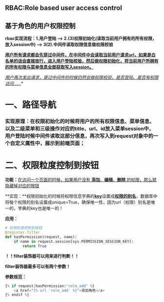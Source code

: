 ## **RBAC:Role based user access control**

## 基于角色的用户权限控制

**rbac实现流程：1.用户登陆 --> 2.(3)权限初始化(读取当前用户拥有的所有权限，放入session中) --> 3(2).中间件读取权限信息做权限校验**

**<u>用户所有请求都会先穿过中间件，在中间件中会读取当前用户请求url，如果是白名单的话会直接放行，进入用户登陆校验，然后做权限初始化，将当前用户所拥有的所有权限与菜单信息全部获取写入session。</u>**

*<u>用户再次发出请求，穿过中间件的时候仍然会做权限校验，是否登陆、是否有权限访问......</u>**

# 一、路径导航

### **实现原理：**在权限初始化的时候将用户的所有权限信息、菜单信息、以及二级菜单和三级操作对应的title、url、id放入**菜单session**中，用户登陆时候**中间件**读取这部分信息，再次写入到request对象中的一个自定义属性中，展示到前端页面；



# 二、权限粒度控制到按钮

**功能：**<u>在访问一个页面的时候，如果用户没有 **添加**、**编辑**、**删除** 的权限，那么就隐藏掉对应的按钮</u>

**实现：**权限初始化的时候将权限信息字典的<u>**key**</u>设置成<u>**权限的别名**</u>，数据库中将每个权限的别名设置成unique=True，确保唯一性，因为url（权限）别名是唯一的，字典的key也是唯一的！

**应用：**

```python
# 权限粒度控制到按钮
@register.filter
def hasPermission(request, name):
    if name in request.session[sys.PERMISSION_SESSION_KEY]:
        return True
```

**！！filter装饰器可以用来进行判断！！**

**filter装饰器最多可以有两个参数！**

**参数规范：**

```python
{% if request|hasPermission:"role_add" %}
	<a href="{% url 'role_add' %}">添加角色</a>
{% endif %}
```

